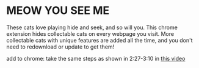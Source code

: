 # MEOW YOU SEE ME
These cats love playing hide and seek, and so will you.
This chrome extension hides collectable cats on every webpage you visit.
More collectable cats with unique features are added all the time, and you don't need to redownload or update to get them!

add to chrome: take the same steps as shown in 2:27-3:10 in [this video](https://www.youtube.com/watch?v=ZM0b95lquso&t=147)
